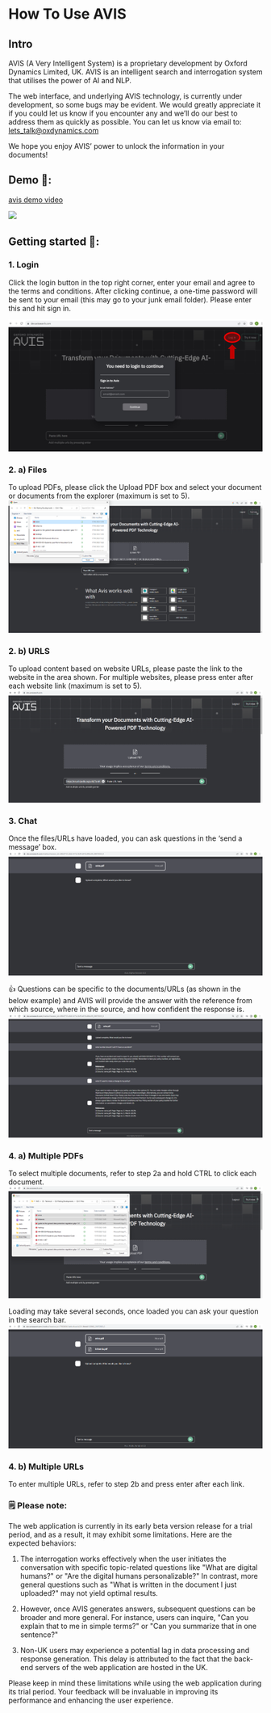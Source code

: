 # How To Use AVIS

## Intro
AVIS (A Very Intelligent System) is a proprietary development by Oxford Dynamics Limited, UK.  AVIS is an intelligent search and interrogation system that utilises the power of AI and NLP.

The web interface, and underlying AVIS technology, is currently under development, so some bugs may be evident.  We would greatly appreciate it if you could let us know if you encounter any and we’ll do our best to address them as quickly as possible.  You can let us know via email to:  lets_talk@oxdynamics.com

We hope you enjoy AVIS’ power to unlock the information in your documents!

## Demo 🎥:

[avis demo video](https://vimeo.com/849488516/2325c2fb8b?share=copy)

[<img src="https://static.vecteezy.com/system/resources/previews/000/574/204/original/vector-sign-of-download-icon.jpg" width="5%">](https://github.com/Oxford-Dynamics-Repository/howto.github.io/assets/121232301/a7df2ecc-0bbb-4440-8295-fbc487d276c0 "Demo video")

## Getting started 🚀:
### 1. Login
Click the login button in the top right corner, enter your email and agree to the terms and conditions. After clicking continue, a one-time password will be sent to your email (this may go to your junk email folder). Please enter this and hit sign in.

![Screenshot of login screen.](img/login.png)

### 2. a) Files
   To upload PDFs, please click the Upload PDF box and select your document or documents from the explorer (maximum is set to 5). 
   ![Screenshot of loading files.](img/pdfs.png)
   
### 2. b) URLS
   To upload content based on website URLs, please paste the link to the website in the area shown. For multiple websites, please press enter after each website link (maximum is set to 5).
![Screenshot of loading URLs.](img/urls.png)

### 3. Chat
Once the files/URLs have loaded, you can ask questions in the ‘send a message’ box.
![Screenshot of loaded screen.](img/loaded.png)

   👍 Questions can be specific to the documents/URLs (as shown in the below example) and AVIS will provide the answer with the reference from which source, where in the source, and how confident the response is.
![Screenshot of example questions.](img/questions.png)

### 4. a) Multiple PDFs
To select multiple documents, refer to step 2a and hold CTRL to click each document.
![Screenshot of multi-file upload.](img/multi_file.png)

Loading may take several seconds, once loaded you can ask your question in the search bar.
![Screenshot of multi-file upload.](img/multi_file_loaded.png)

### 4. b) Multiple URLs
To enter multiple URLs, refer to step 2b and press enter after each link.


### 🗒️ Please note: 
The web application is currently in its early beta version release for a trial period, and as a result, it may exhibit some limitations. Here are the expected behaviors:

1. The interrogation works effectively when the user initiates the conversation with specific topic-related questions like "What are digital humans?" or "Are the digital humans personalizable?" In contrast, more general questions such as "What is written in the document I just uploaded?" may not yield optimal results.

2. However, once AVIS generates answers, subsequent questions can be broader and more general. For instance, users can inquire, "Can you explain that to me in simple terms?" or "Can you summarize that in one sentence?"

3. Non-UK users may experience a potential lag in data processing and response generation. This delay is attributed to the fact that the back-end servers of the web application are hosted in the UK.

Please keep in mind these limitations while using the web application during its trial period. Your feedback will be invaluable in improving its performance and enhancing the user experience.
